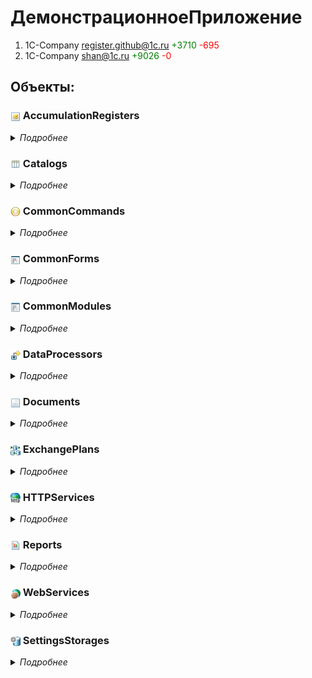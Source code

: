# ДемонстрационноеПриложение

1. 1C-Company <register.github@1c.ru> <span style="color:rgb(0,128,0)">+3710</span> <span style="color:rgb(255,0,0)">-695</span>
2. 1C-Company <shan@1c.ru> <span style="color:rgb(0,128,0)">+9026</span> <span style="color:rgb(255,0,0)">-0</span>

## Объекты:
### <img title="AccumulationRegisters" align=center width=16 height=16 src="icons/AccumulationRegisters.png"> AccumulationRegisters
<details>
  <summary><i>Подробнее</i></summary>

#### <img title="AccumulationRegisters" align=center width=16 height=16 src="icons/AccumulationRegisters.png"> Взаиморасчеты

1. 1C-Company <register.github@1c.ru> <span style="color:rgb(0,128,0)">+22</span> <span style="color:rgb(255,0,0)">-22</span>
2. 1C-Company <shan@1c.ru> <span style="color:rgb(0,128,0)">+52</span> <span style="color:rgb(255,0,0)">-0</span>

**Подсистемы**
 -  Финансы

<details>
  <summary><i>Еще</i></summary>


**Формы**


ТекущиеВзаиморасчеты


1. 1C-Company <register.github@1c.ru> <span style="color:rgb(0,128,0)">+22</span> <span style="color:rgb(255,0,0)">-22</span>
2. 1C-Company <shan@1c.ru> <span style="color:rgb(0,128,0)">+39</span> <span style="color:rgb(255,0,0)">-0</span>


ФормаСписка


1. 1C-Company <shan@1c.ru> <span style="color:rgb(0,128,0)">+13</span> <span style="color:rgb(255,0,0)">-0</span>

</details>

</details>

### <img title="Catalogs" align=center width=16 height=16 src="icons/Catalogs.png"> Catalogs
<details>
  <summary><i>Подробнее</i></summary>

#### <img title="Catalogs" align=center width=16 height=16 src="icons/Catalogs.png"> Контрагенты

1. 1C-Company <register.github@1c.ru> <span style="color:rgb(0,128,0)">+391</span> <span style="color:rgb(255,0,0)">-14</span>
2. 1C-Company <shan@1c.ru> <span style="color:rgb(0,128,0)">+62</span> <span style="color:rgb(255,0,0)">-0</span>

**Подсистемы**
 -  Закупки
 -  Продажи
 -  Финансы

<details>
  <summary><i>Еще</i></summary>


**Модуль объекта**


1. 1C-Company <register.github@1c.ru> <span style="color:rgb(0,128,0)">+6</span> <span style="color:rgb(255,0,0)">-6</span>
2. 1C-Company <shan@1c.ru> <span style="color:rgb(0,128,0)">+41</span> <span style="color:rgb(255,0,0)">-0</span>


**Модуль менеджера**


1. 1C-Company <shan@1c.ru> <span style="color:rgb(0,128,0)">+0</span> <span style="color:rgb(255,0,0)">-0</span>


**Формы**


ФормаЭлемента


1. 1C-Company <register.github@1c.ru> <span style="color:rgb(0,128,0)">+385</span> <span style="color:rgb(255,0,0)">-8</span>
2. 1C-Company <shan@1c.ru> <span style="color:rgb(0,128,0)">+21</span> <span style="color:rgb(255,0,0)">-0</span>

</details>

#### <img title="Catalogs" align=center width=16 height=16 src="icons/Catalogs.png"> МобильныеУстройства

1. 1C-Company <register.github@1c.ru> <span style="color:rgb(0,128,0)">+31</span> <span style="color:rgb(255,0,0)">-0</span>

**Подсистемы**
 -  Предприятие

<details>
  <summary><i>Еще</i></summary>


**Модуль менеджера**


1. 1C-Company <register.github@1c.ru> <span style="color:rgb(0,128,0)">+31</span> <span style="color:rgb(255,0,0)">-0</span>

</details>

#### <img title="Catalogs" align=center width=16 height=16 src="icons/Catalogs.png"> НастройкиТорговогоОборудования

1. 1C-Company <register.github@1c.ru> <span style="color:rgb(0,128,0)">+4</span> <span style="color:rgb(255,0,0)">-4</span>
2. 1C-Company <shan@1c.ru> <span style="color:rgb(0,128,0)">+16</span> <span style="color:rgb(255,0,0)">-0</span>

**Подсистемы**
 -  Предприятие

<details>
  <summary><i>Еще</i></summary>


**Формы**


ФормаЭлемента


1. 1C-Company <register.github@1c.ru> <span style="color:rgb(0,128,0)">+4</span> <span style="color:rgb(255,0,0)">-4</span>
2. 1C-Company <shan@1c.ru> <span style="color:rgb(0,128,0)">+16</span> <span style="color:rgb(255,0,0)">-0</span>

</details>

#### <img title="Catalogs" align=center width=16 height=16 src="icons/Catalogs.png"> Товары

1. 1C-Company <register.github@1c.ru> <span style="color:rgb(0,128,0)">+8</span> <span style="color:rgb(255,0,0)">-7</span>
2. 1C-Company <shan@1c.ru> <span style="color:rgb(0,128,0)">+784</span> <span style="color:rgb(255,0,0)">-0</span>

**Подсистемы**
 -  Закупки
 -  Продажи
 -  ТоварныеЗапасы

<details>
  <summary><i>Еще</i></summary>


**Модуль объекта**


1. 1C-Company <shan@1c.ru> <span style="color:rgb(0,128,0)">+147</span> <span style="color:rgb(255,0,0)">-0</span>


**Формы**


ФормаСпискаСОстатками


1. 1C-Company <register.github@1c.ru> <span style="color:rgb(0,128,0)">+5</span> <span style="color:rgb(255,0,0)">-5</span>
2. 1C-Company <shan@1c.ru> <span style="color:rgb(0,128,0)">+29</span> <span style="color:rgb(255,0,0)">-0</span>


ФормаЭлемента


1. 1C-Company <register.github@1c.ru> <span style="color:rgb(0,128,0)">+3</span> <span style="color:rgb(255,0,0)">-2</span>
2. 1C-Company <shan@1c.ru> <span style="color:rgb(0,128,0)">+484</span> <span style="color:rgb(255,0,0)">-0</span>

</details>

#### <img title="Catalogs" align=center width=16 height=16 src="icons/Catalogs.png"> ХранимыеФайлы

1. 1C-Company <register.github@1c.ru> <span style="color:rgb(0,128,0)">+226</span> <span style="color:rgb(255,0,0)">-18</span>
2. 1C-Company <shan@1c.ru> <span style="color:rgb(0,128,0)">+1244</span> <span style="color:rgb(255,0,0)">-0</span>

**Подсистемы**
 -  Предприятие

<details>
  <summary><i>Еще</i></summary>


**Модуль объекта**


1. 1C-Company <shan@1c.ru> <span style="color:rgb(0,128,0)">+9</span> <span style="color:rgb(255,0,0)">-0</span>


**Формы**


СписокСертификатов


1. 1C-Company <register.github@1c.ru> <span style="color:rgb(0,128,0)">+49</span> <span style="color:rgb(255,0,0)">-0</span>
2. 1C-Company <shan@1c.ru> <span style="color:rgb(0,128,0)">+154</span> <span style="color:rgb(255,0,0)">-0</span>


ФормаСписка


1. 1C-Company <register.github@1c.ru> <span style="color:rgb(0,128,0)">+29</span> <span style="color:rgb(255,0,0)">-16</span>
2. 1C-Company <shan@1c.ru> <span style="color:rgb(0,128,0)">+216</span> <span style="color:rgb(255,0,0)">-0</span>


ФормаЭлемента


1. 1C-Company <register.github@1c.ru> <span style="color:rgb(0,128,0)">+148</span> <span style="color:rgb(255,0,0)">-2</span>
2. 1C-Company <shan@1c.ru> <span style="color:rgb(0,128,0)">+736</span> <span style="color:rgb(255,0,0)">-0</span>


ФормаЗагрузкиФайлов


1. 1C-Company <shan@1c.ru> <span style="color:rgb(0,128,0)">+116</span> <span style="color:rgb(255,0,0)">-0</span>


ФормаПароля


1. 1C-Company <shan@1c.ru> <span style="color:rgb(0,128,0)">+13</span> <span style="color:rgb(255,0,0)">-0</span>

</details>

#### <img title="Catalogs" align=center width=16 height=16 src="icons/Catalogs.png"> Встречи

1. 1C-Company <register.github@1c.ru> <span style="color:rgb(0,128,0)">+771</span> <span style="color:rgb(255,0,0)">-0</span>

**Подсистемы**
 -  Предприятие

<details>
  <summary><i>Еще</i></summary>


**Модуль объекта**


1. 1C-Company <register.github@1c.ru> <span style="color:rgb(0,128,0)">+44</span> <span style="color:rgb(255,0,0)">-0</span>


**Модуль менеджера**


1. 1C-Company <register.github@1c.ru> <span style="color:rgb(0,128,0)">+43</span> <span style="color:rgb(255,0,0)">-0</span>


**Формы**


Календарь


1. 1C-Company <register.github@1c.ru> <span style="color:rgb(0,128,0)">+595</span> <span style="color:rgb(255,0,0)">-0</span>


ФормаСписка


1. 1C-Company <register.github@1c.ru> <span style="color:rgb(0,128,0)">+14</span> <span style="color:rgb(255,0,0)">-0</span>


ФормаЭлемента


1. 1C-Company <register.github@1c.ru> <span style="color:rgb(0,128,0)">+62</span> <span style="color:rgb(255,0,0)">-0</span>

</details>

#### <img title="Catalogs" align=center width=16 height=16 src="icons/Catalogs.png"> ИсходящиеПисьма

1. 1C-Company <register.github@1c.ru> <span style="color:rgb(0,128,0)">+95</span> <span style="color:rgb(255,0,0)">-56</span>
2. 1C-Company <shan@1c.ru> <span style="color:rgb(0,128,0)">+271</span> <span style="color:rgb(255,0,0)">-0</span>

**Подсистемы**
 -  Предприятие

<details>
  <summary><i>Еще</i></summary>


**Формы**


ФормаЭлемента


1. 1C-Company <register.github@1c.ru> <span style="color:rgb(0,128,0)">+95</span> <span style="color:rgb(255,0,0)">-56</span>
2. 1C-Company <shan@1c.ru> <span style="color:rgb(0,128,0)">+265</span> <span style="color:rgb(255,0,0)">-0</span>

</details>

#### <img title="Catalogs" align=center width=16 height=16 src="icons/Catalogs.png"> ВходящиеПисьма

1. 1C-Company <shan@1c.ru> <span style="color:rgb(0,128,0)">+42</span> <span style="color:rgb(255,0,0)">-0</span>

**Подсистемы**
 -  Предприятие

<details>
  <summary><i>Еще</i></summary>


**Формы**


ФормаЭлемента


1. 1C-Company <shan@1c.ru> <span style="color:rgb(0,128,0)">+42</span> <span style="color:rgb(255,0,0)">-0</span>

</details>

#### <img title="Catalogs" align=center width=16 height=16 src="icons/Catalogs.png"> Организации

1. 1C-Company <shan@1c.ru> <span style="color:rgb(0,128,0)">+5</span> <span style="color:rgb(255,0,0)">-0</span>

**Подсистемы**
 -  Предприятие

<details>
  <summary><i>Еще</i></summary>


**Формы**


ФормаЭлемента


1. 1C-Company <shan@1c.ru> <span style="color:rgb(0,128,0)">+5</span> <span style="color:rgb(255,0,0)">-0</span>

</details>

#### <img title="Catalogs" align=center width=16 height=16 src="icons/Catalogs.png"> Пользователи

1. 1C-Company <shan@1c.ru> <span style="color:rgb(0,128,0)">+0</span> <span style="color:rgb(255,0,0)">-0</span>

**Подсистемы**
 -  Предприятие

<details>
  <summary><i>Еще</i></summary>


**Модуль объекта**


1. 1C-Company <shan@1c.ru> <span style="color:rgb(0,128,0)">+0</span> <span style="color:rgb(255,0,0)">-0</span>

</details>

#### <img title="Catalogs" align=center width=16 height=16 src="icons/Catalogs.png"> РасчетныеСчетаКонтрагентов

1. 1C-Company <shan@1c.ru> <span style="color:rgb(0,128,0)">+17</span> <span style="color:rgb(255,0,0)">-0</span>

**Подсистемы**
 -  Закупки
 -  Продажи
 -  Финансы

<details>
  <summary><i>Еще</i></summary>


**Модуль объекта**


1. 1C-Company <shan@1c.ru> <span style="color:rgb(0,128,0)">+17</span> <span style="color:rgb(255,0,0)">-0</span>

</details>

#### <img title="Catalogs" align=center width=16 height=16 src="icons/Catalogs.png"> Склады

1. 1C-Company <shan@1c.ru> <span style="color:rgb(0,128,0)">+45</span> <span style="color:rgb(255,0,0)">-0</span>

**Подсистемы**
 -  ТоварныеЗапасы

<details>
  <summary><i>Еще</i></summary>


**Модуль менеджера**


1. 1C-Company <shan@1c.ru> <span style="color:rgb(0,128,0)">+45</span> <span style="color:rgb(255,0,0)">-0</span>

</details>

#### <img title="Catalogs" align=center width=16 height=16 src="icons/Catalogs.png"> ХранилищеВариантовОтчетов

1. 1C-Company <shan@1c.ru> <span style="color:rgb(0,128,0)">+33</span> <span style="color:rgb(255,0,0)">-0</span>

**Подсистемы**
 -  Предприятие

<details>
  <summary><i>Еще</i></summary>

</details>

</details>

### <img title="CommonCommands" align=center width=16 height=16 src="icons/CommonCommands.png"> CommonCommands
<details>
  <summary><i>Подробнее</i></summary>

#### <img title="CommonCommands" align=center width=16 height=16 src="icons/CommonCommands.png"> УстановитьСканерШтрихкодов

1. 1C-Company <register.github@1c.ru> <span style="color:rgb(0,128,0)">+1</span> <span style="color:rgb(255,0,0)">-1</span>
2. 1C-Company <shan@1c.ru> <span style="color:rgb(0,128,0)">+12</span> <span style="color:rgb(255,0,0)">-0</span>

**Подсистемы**
 -  Закупки

#### <img title="CommonCommands" align=center width=16 height=16 src="icons/CommonCommands.png"> НастроитьСканерШтрихКодов

1. 1C-Company <shan@1c.ru> <span style="color:rgb(0,128,0)">+81</span> <span style="color:rgb(255,0,0)">-0</span>

**Подсистемы**
 -  Закупки

#### <img title="CommonCommands" align=center width=16 height=16 src="icons/CommonCommands.png"> ОбщиеНастройки

1. 1C-Company <shan@1c.ru> <span style="color:rgb(0,128,0)">+6</span> <span style="color:rgb(255,0,0)">-0</span>

**Подсистемы**
 -  Предприятие

#### <img title="CommonCommands" align=center width=16 height=16 src="icons/CommonCommands.png"> УстановитьВидимостьОбъектовЧерезODataAPI

1. 1C-Company <shan@1c.ru> <span style="color:rgb(0,128,0)">+45</span> <span style="color:rgb(255,0,0)">-0</span>

**Подсистемы**
 -  Предприятие

#### <img title="CommonCommands" align=center width=16 height=16 src="icons/CommonCommands.png"> УстановитьРасширениеРаботыСКриптографией

1. 1C-Company <shan@1c.ru> <span style="color:rgb(0,128,0)">+10</span> <span style="color:rgb(255,0,0)">-0</span>

**Подсистемы**
 -  Предприятие

#### <img title="CommonCommands" align=center width=16 height=16 src="icons/CommonCommands.png"> УстановитьРасширениеРаботыСФайлами

1. 1C-Company <shan@1c.ru> <span style="color:rgb(0,128,0)">+9</span> <span style="color:rgb(255,0,0)">-0</span>

**Подсистемы**
 -  Предприятие

</details>

### <img title="CommonForms" align=center width=16 height=16 src="icons/CommonForms.png"> CommonForms
<details>
  <summary><i>Подробнее</i></summary>

#### <img title="CommonForms" align=center width=16 height=16 src="icons/CommonForms.png"> Звонок

1. 1C-Company <register.github@1c.ru> <span style="color:rgb(0,128,0)">+16</span> <span style="color:rgb(255,0,0)">-0</span>

#### <img title="CommonForms" align=center width=16 height=16 src="icons/CommonForms.png"> НастройкиМобильногоУстройства

1. 1C-Company <register.github@1c.ru> <span style="color:rgb(0,128,0)">+144</span> <span style="color:rgb(255,0,0)">-0</span>

**Подсистемы**
 -  Предприятие

#### <img title="CommonForms" align=center width=16 height=16 src="icons/CommonForms.png"> ФормаПодбораМобильная

1. 1C-Company <register.github@1c.ru> <span style="color:rgb(0,128,0)">+121</span> <span style="color:rgb(255,0,0)">-0</span>

#### <img title="CommonForms" align=center width=16 height=16 src="icons/CommonForms.png"> НастройкаПомощникаНеотработанныхЗаказов

1. 1C-Company <register.github@1c.ru> <span style="color:rgb(0,128,0)">+69</span> <span style="color:rgb(255,0,0)">-0</span>

#### <img title="CommonForms" align=center width=16 height=16 src="icons/CommonForms.png"> НастройкаPushУведомлений

1. 1C-Company <register.github@1c.ru> <span style="color:rgb(0,128,0)">+0</span> <span style="color:rgb(255,0,0)">-8</span>
2. 1C-Company <shan@1c.ru> <span style="color:rgb(0,128,0)">+68</span> <span style="color:rgb(255,0,0)">-0</span>

**Подсистемы**
 -  Предприятие

#### <img title="CommonForms" align=center width=16 height=16 src="icons/CommonForms.png"> ОбщиеНастройки

1. 1C-Company <shan@1c.ru> <span style="color:rgb(0,128,0)">+5</span> <span style="color:rgb(255,0,0)">-0</span>

#### <img title="CommonForms" align=center width=16 height=16 src="icons/CommonForms.png"> ФормаПодбора

1. 1C-Company <shan@1c.ru> <span style="color:rgb(0,128,0)">+97</span> <span style="color:rgb(255,0,0)">-0</span>

</details>

### <img title="CommonModules" align=center width=16 height=16 src="icons/CommonModules.png"> CommonModules
<details>
  <summary><i>Подробнее</i></summary>

#### <img title="CommonModules" align=center width=16 height=16 src="icons/CommonModules.png"> ГеопозиционированиеКлиент

1. 1C-Company <register.github@1c.ru> <span style="color:rgb(0,128,0)">+115</span> <span style="color:rgb(255,0,0)">-0</span>

#### <img title="CommonModules" align=center width=16 height=16 src="icons/CommonModules.png"> ГеопозиционированиеСервер

1. 1C-Company <register.github@1c.ru> <span style="color:rgb(0,128,0)">+66</span> <span style="color:rgb(255,0,0)">-0</span>

#### <img title="CommonModules" align=center width=16 height=16 src="icons/CommonModules.png"> РаботаСДоставляемымиУведомлениям

1. 1C-Company <register.github@1c.ru> <span style="color:rgb(0,128,0)">+49</span> <span style="color:rgb(255,0,0)">-125</span>
2. 1C-Company <shan@1c.ru> <span style="color:rgb(0,128,0)">+76</span> <span style="color:rgb(255,0,0)">-0</span>

#### <img title="CommonModules" align=center width=16 height=16 src="icons/CommonModules.png"> РаботаСПанельюЗадач

1. 1C-Company <register.github@1c.ru> <span style="color:rgb(0,128,0)">+53</span> <span style="color:rgb(255,0,0)">-2</span>

#### <img title="CommonModules" align=center width=16 height=16 src="icons/CommonModules.png"> УведомленияКлиент

1. 1C-Company <register.github@1c.ru> <span style="color:rgb(0,128,0)">+60</span> <span style="color:rgb(255,0,0)">-0</span>

#### <img title="CommonModules" align=center width=16 height=16 src="icons/CommonModules.png"> УведомленияСервер

1. 1C-Company <register.github@1c.ru> <span style="color:rgb(0,128,0)">+153</span> <span style="color:rgb(255,0,0)">-0</span>

#### <img title="CommonModules" align=center width=16 height=16 src="icons/CommonModules.png"> ОбменМобильныеПереопределяемый

1. 1C-Company <register.github@1c.ru> <span style="color:rgb(0,128,0)">+38</span> <span style="color:rgb(255,0,0)">-18</span>
2. 1C-Company <shan@1c.ru> <span style="color:rgb(0,128,0)">+238</span> <span style="color:rgb(255,0,0)">-0</span>

#### <img title="CommonModules" align=center width=16 height=16 src="icons/CommonModules.png"> Пользователи

1. 1C-Company <register.github@1c.ru> <span style="color:rgb(0,128,0)">+43</span> <span style="color:rgb(255,0,0)">-37</span>
2. 1C-Company <shan@1c.ru> <span style="color:rgb(0,128,0)">+64</span> <span style="color:rgb(255,0,0)">-0</span>

#### <img title="CommonModules" align=center width=16 height=16 src="icons/CommonModules.png"> Помощник

1. 1C-Company <register.github@1c.ru> <span style="color:rgb(0,128,0)">+244</span> <span style="color:rgb(255,0,0)">-0</span>

#### <img title="CommonModules" align=center width=16 height=16 src="icons/CommonModules.png"> ПомощникКлиент

1. 1C-Company <register.github@1c.ru> <span style="color:rgb(0,128,0)">+24</span> <span style="color:rgb(255,0,0)">-0</span>

#### <img title="CommonModules" align=center width=16 height=16 src="icons/CommonModules.png"> РаботаСИсториейДанных

1. 1C-Company <register.github@1c.ru> <span style="color:rgb(0,128,0)">+4</span> <span style="color:rgb(255,0,0)">-0</span>

#### <img title="CommonModules" align=center width=16 height=16 src="icons/CommonModules.png"> РаботаСХранилищемОбщихНастроек

1. 1C-Company <register.github@1c.ru> <span style="color:rgb(0,128,0)">+30</span> <span style="color:rgb(255,0,0)">-0</span>
2. 1C-Company <shan@1c.ru> <span style="color:rgb(0,128,0)">+56</span> <span style="color:rgb(255,0,0)">-0</span>

#### <img title="CommonModules" align=center width=16 height=16 src="icons/CommonModules.png"> РаботаСПочтой

1. 1C-Company <register.github@1c.ru> <span style="color:rgb(0,128,0)">+35</span> <span style="color:rgb(255,0,0)">-12</span>
2. 1C-Company <shan@1c.ru> <span style="color:rgb(0,128,0)">+346</span> <span style="color:rgb(255,0,0)">-0</span>

#### <img title="CommonModules" align=center width=16 height=16 src="icons/CommonModules.png"> РаботаСПочтойВызовСервера

1. 1C-Company <register.github@1c.ru> <span style="color:rgb(0,128,0)">+12</span> <span style="color:rgb(255,0,0)">-0</span>

#### <img title="CommonModules" align=center width=16 height=16 src="icons/CommonModules.png"> РаботаСТорговымОборудованием

1. 1C-Company <register.github@1c.ru> <span style="color:rgb(0,128,0)">+3</span> <span style="color:rgb(255,0,0)">-0</span>
2. 1C-Company <shan@1c.ru> <span style="color:rgb(0,128,0)">+177</span> <span style="color:rgb(255,0,0)">-0</span>

#### <img title="CommonModules" align=center width=16 height=16 src="icons/CommonModules.png"> РегламентныеЗаданияАгрегатов

1. 1C-Company <register.github@1c.ru> <span style="color:rgb(0,128,0)">+6</span> <span style="color:rgb(255,0,0)">-4</span>
2. 1C-Company <shan@1c.ru> <span style="color:rgb(0,128,0)">+23</span> <span style="color:rgb(255,0,0)">-0</span>

#### <img title="CommonModules" align=center width=16 height=16 src="icons/CommonModules.png"> СервисныеМеханизмы

1. 1C-Company <register.github@1c.ru> <span style="color:rgb(0,128,0)">+7</span> <span style="color:rgb(255,0,0)">-1</span>
2. 1C-Company <shan@1c.ru> <span style="color:rgb(0,128,0)">+11</span> <span style="color:rgb(255,0,0)">-0</span>

#### <img title="CommonModules" align=center width=16 height=16 src="icons/CommonModules.png"> ОбменМобильныеОбщее

1. 1C-Company <shan@1c.ru> <span style="color:rgb(0,128,0)">+109</span> <span style="color:rgb(255,0,0)">-0</span>

#### <img title="CommonModules" align=center width=16 height=16 src="icons/CommonModules.png"> РаботаСПолнотекстовымПоиском

1. 1C-Company <shan@1c.ru> <span style="color:rgb(0,128,0)">+18</span> <span style="color:rgb(255,0,0)">-0</span>

</details>

### <img title="DataProcessors" align=center width=16 height=16 src="icons/DataProcessors.png"> DataProcessors
<details>
  <summary><i>Подробнее</i></summary>

#### <img title="DataProcessors" align=center width=16 height=16 src="icons/DataProcessors.png"> НастройкиПользователя

1. 1C-Company <register.github@1c.ru> <span style="color:rgb(0,128,0)">+2</span> <span style="color:rgb(255,0,0)">-2</span>
2. 1C-Company <shan@1c.ru> <span style="color:rgb(0,128,0)">+65</span> <span style="color:rgb(255,0,0)">-0</span>

**Подсистемы**
 -  Предприятие

<details>
  <summary><i>Еще</i></summary>


**Формы**


Форма


1. 1C-Company <register.github@1c.ru> <span style="color:rgb(0,128,0)">+2</span> <span style="color:rgb(255,0,0)">-2</span>
2. 1C-Company <shan@1c.ru> <span style="color:rgb(0,128,0)">+65</span> <span style="color:rgb(255,0,0)">-0</span>

</details>

#### <img title="DataProcessors" align=center width=16 height=16 src="icons/DataProcessors.png"> Путеводитель

1. 1C-Company <register.github@1c.ru> <span style="color:rgb(0,128,0)">+43</span> <span style="color:rgb(255,0,0)">-4</span>
2. 1C-Company <shan@1c.ru> <span style="color:rgb(0,128,0)">+191</span> <span style="color:rgb(255,0,0)">-0</span>

<details>
  <summary><i>Еще</i></summary>


**Формы**


ФормаПутеводителя


1. 1C-Company <register.github@1c.ru> <span style="color:rgb(0,128,0)">+43</span> <span style="color:rgb(255,0,0)">-4</span>
2. 1C-Company <shan@1c.ru> <span style="color:rgb(0,128,0)">+185</span> <span style="color:rgb(255,0,0)">-0</span>

</details>

#### <img title="DataProcessors" align=center width=16 height=16 src="icons/DataProcessors.png"> ЭлектроннаяПочта

1. 1C-Company <register.github@1c.ru> <span style="color:rgb(0,128,0)">+17</span> <span style="color:rgb(255,0,0)">-19</span>
2. 1C-Company <shan@1c.ru> <span style="color:rgb(0,128,0)">+195</span> <span style="color:rgb(255,0,0)">-0</span>

**Подсистемы**
 -  Предприятие

<details>
  <summary><i>Еще</i></summary>


**Формы**


Форма


1. 1C-Company <register.github@1c.ru> <span style="color:rgb(0,128,0)">+17</span> <span style="color:rgb(255,0,0)">-19</span>
2. 1C-Company <shan@1c.ru> <span style="color:rgb(0,128,0)">+195</span> <span style="color:rgb(255,0,0)">-0</span>

</details>

#### <img title="DataProcessors" align=center width=16 height=16 src="icons/DataProcessors.png"> УправлениеСистемойВзаимодействия

1. 1C-Company <register.github@1c.ru> <span style="color:rgb(0,128,0)">+173</span> <span style="color:rgb(255,0,0)">-0</span>

**Подсистемы**
 -  Предприятие

<details>
  <summary><i>Еще</i></summary>


**Формы**


Форма


1. 1C-Company <register.github@1c.ru> <span style="color:rgb(0,128,0)">+173</span> <span style="color:rgb(255,0,0)">-0</span>

</details>

#### <img title="DataProcessors" align=center width=16 height=16 src="icons/DataProcessors.png"> ЖурналРегистрации

1. 1C-Company <register.github@1c.ru> <span style="color:rgb(0,128,0)">+1</span> <span style="color:rgb(255,0,0)">-1</span>
2. 1C-Company <shan@1c.ru> <span style="color:rgb(0,128,0)">+917</span> <span style="color:rgb(255,0,0)">-0</span>

**Подсистемы**
 -  Предприятие

<details>
  <summary><i>Еще</i></summary>


**Модуль объекта**


1. 1C-Company <shan@1c.ru> <span style="color:rgb(0,128,0)">+43</span> <span style="color:rgb(255,0,0)">-0</span>


**Формы**


ОтборЖурналаРегистрации


1. 1C-Company <register.github@1c.ru> <span style="color:rgb(0,128,0)">+1</span> <span style="color:rgb(255,0,0)">-1</span>
2. 1C-Company <shan@1c.ru> <span style="color:rgb(0,128,0)">+311</span> <span style="color:rgb(255,0,0)">-0</span>


ЖурналРегистрации


1. 1C-Company <shan@1c.ru> <span style="color:rgb(0,128,0)">+292</span> <span style="color:rgb(255,0,0)">-0</span>


РедакторСоставаСвойства


1. 1C-Company <shan@1c.ru> <span style="color:rgb(0,128,0)">+271</span> <span style="color:rgb(255,0,0)">-0</span>

</details>

#### <img title="DataProcessors" align=center width=16 height=16 src="icons/DataProcessors.png"> АдминистративныйСервис

1. 1C-Company <shan@1c.ru> <span style="color:rgb(0,128,0)">+13</span> <span style="color:rgb(255,0,0)">-0</span>

**Подсистемы**
 -  Предприятие

<details>
  <summary><i>Еще</i></summary>


**Формы**


Форма


1. 1C-Company <shan@1c.ru> <span style="color:rgb(0,128,0)">+8</span> <span style="color:rgb(255,0,0)">-0</span>

</details>

#### <img title="DataProcessors" align=center width=16 height=16 src="icons/DataProcessors.png"> ПроведениеДокументов

1. 1C-Company <shan@1c.ru> <span style="color:rgb(0,128,0)">+151</span> <span style="color:rgb(255,0,0)">-0</span>

**Подсистемы**
 -  Предприятие

<details>
  <summary><i>Еще</i></summary>


**Модуль объекта**


1. 1C-Company <shan@1c.ru> <span style="color:rgb(0,128,0)">+41</span> <span style="color:rgb(255,0,0)">-0</span>


**Формы**


Форма


1. 1C-Company <shan@1c.ru> <span style="color:rgb(0,128,0)">+110</span> <span style="color:rgb(255,0,0)">-0</span>

</details>

#### <img title="DataProcessors" align=center width=16 height=16 src="icons/DataProcessors.png"> СписокАктивныхПользователей

1. 1C-Company <shan@1c.ru> <span style="color:rgb(0,128,0)">+106</span> <span style="color:rgb(255,0,0)">-0</span>

**Подсистемы**
 -  Предприятие

<details>
  <summary><i>Еще</i></summary>


**Формы**


ФормаСпискаАктивныхПользователей


1. 1C-Company <shan@1c.ru> <span style="color:rgb(0,128,0)">+106</span> <span style="color:rgb(255,0,0)">-0</span>

</details>

#### <img title="DataProcessors" align=center width=16 height=16 src="icons/DataProcessors.png"> УдалениеПомеченныхОбъектов

1. 1C-Company <shan@1c.ru> <span style="color:rgb(0,128,0)">+284</span> <span style="color:rgb(255,0,0)">-0</span>

**Подсистемы**
 -  Предприятие

<details>
  <summary><i>Еще</i></summary>


**Формы**


ОсновнаяФорма


1. 1C-Company <shan@1c.ru> <span style="color:rgb(0,128,0)">+284</span> <span style="color:rgb(255,0,0)">-0</span>

</details>

#### <img title="DataProcessors" align=center width=16 height=16 src="icons/DataProcessors.png"> УправлениеАгрегатамиПродаж

1. 1C-Company <shan@1c.ru> <span style="color:rgb(0,128,0)">+232</span> <span style="color:rgb(255,0,0)">-0</span>

**Подсистемы**
 -  Предприятие

<details>
  <summary><i>Еще</i></summary>


**Формы**


Форма


1. 1C-Company <shan@1c.ru> <span style="color:rgb(0,128,0)">+232</span> <span style="color:rgb(255,0,0)">-0</span>

</details>

#### <img title="DataProcessors" align=center width=16 height=16 src="icons/DataProcessors.png"> УправлениеНастройкамиФорм

1. 1C-Company <shan@1c.ru> <span style="color:rgb(0,128,0)">+415</span> <span style="color:rgb(255,0,0)">-0</span>

**Подсистемы**
 -  Предприятие

<details>
  <summary><i>Еще</i></summary>


**Модуль объекта**


1. 1C-Company <shan@1c.ru> <span style="color:rgb(0,128,0)">+153</span> <span style="color:rgb(255,0,0)">-0</span>


**Формы**


Форма


1. 1C-Company <shan@1c.ru> <span style="color:rgb(0,128,0)">+262</span> <span style="color:rgb(255,0,0)">-0</span>

</details>

#### <img title="DataProcessors" align=center width=16 height=16 src="icons/DataProcessors.png"> УправлениеПолнотекстовымПоиском

1. 1C-Company <shan@1c.ru> <span style="color:rgb(0,128,0)">+88</span> <span style="color:rgb(255,0,0)">-0</span>

**Подсистемы**
 -  Предприятие

<details>
  <summary><i>Еще</i></summary>


**Формы**


Форма


1. 1C-Company <shan@1c.ru> <span style="color:rgb(0,128,0)">+88</span> <span style="color:rgb(255,0,0)">-0</span>

</details>

</details>

### <img title="Documents" align=center width=16 height=16 src="icons/Documents.png"> Documents
<details>
  <summary><i>Подробнее</i></summary>

#### <img title="Documents" align=center width=16 height=16 src="icons/Documents.png"> Заказ

1. 1C-Company <register.github@1c.ru> <span style="color:rgb(0,128,0)">+162</span> <span style="color:rgb(255,0,0)">-70</span>
2. 1C-Company <shan@1c.ru> <span style="color:rgb(0,128,0)">+323</span> <span style="color:rgb(255,0,0)">-0</span>

**Подсистемы**
 -  Продажи

<details>
  <summary><i>Еще</i></summary>


**Модуль объекта**


1. 1C-Company <register.github@1c.ru> <span style="color:rgb(0,128,0)">+1</span> <span style="color:rgb(255,0,0)">-1</span>
2. 1C-Company <shan@1c.ru> <span style="color:rgb(0,128,0)">+44</span> <span style="color:rgb(255,0,0)">-0</span>


**Формы**


ФормаДокумента


1. 1C-Company <register.github@1c.ru> <span style="color:rgb(0,128,0)">+161</span> <span style="color:rgb(255,0,0)">-69</span>
2. 1C-Company <shan@1c.ru> <span style="color:rgb(0,128,0)">+279</span> <span style="color:rgb(255,0,0)">-0</span>

</details>

#### <img title="Documents" align=center width=16 height=16 src="icons/Documents.png"> ОперацияПоУчетуТоваров

1. 1C-Company <register.github@1c.ru> <span style="color:rgb(0,128,0)">+23</span> <span style="color:rgb(255,0,0)">-23</span>
2. 1C-Company <shan@1c.ru> <span style="color:rgb(0,128,0)">+90</span> <span style="color:rgb(255,0,0)">-0</span>

**Подсистемы**
 -  ТоварныеЗапасы

<details>
  <summary><i>Еще</i></summary>


**Модуль объекта**


1. 1C-Company <register.github@1c.ru> <span style="color:rgb(0,128,0)">+19</span> <span style="color:rgb(255,0,0)">-19</span>
2. 1C-Company <shan@1c.ru> <span style="color:rgb(0,128,0)">+26</span> <span style="color:rgb(255,0,0)">-0</span>


**Формы**


ФормаДокумента


1. 1C-Company <register.github@1c.ru> <span style="color:rgb(0,128,0)">+4</span> <span style="color:rgb(255,0,0)">-4</span>
2. 1C-Company <shan@1c.ru> <span style="color:rgb(0,128,0)">+64</span> <span style="color:rgb(255,0,0)">-0</span>

</details>

#### <img title="Documents" align=center width=16 height=16 src="icons/Documents.png"> Оплата

1. 1C-Company <register.github@1c.ru> <span style="color:rgb(0,128,0)">+7</span> <span style="color:rgb(255,0,0)">-7</span>
2. 1C-Company <shan@1c.ru> <span style="color:rgb(0,128,0)">+89</span> <span style="color:rgb(255,0,0)">-0</span>

**Подсистемы**
 -  Финансы

<details>
  <summary><i>Еще</i></summary>


**Модуль объекта**


1. 1C-Company <register.github@1c.ru> <span style="color:rgb(0,128,0)">+7</span> <span style="color:rgb(255,0,0)">-7</span>
2. 1C-Company <shan@1c.ru> <span style="color:rgb(0,128,0)">+49</span> <span style="color:rgb(255,0,0)">-0</span>


**Формы**


ФормаДокумента


1. 1C-Company <shan@1c.ru> <span style="color:rgb(0,128,0)">+40</span> <span style="color:rgb(255,0,0)">-0</span>

</details>

#### <img title="Documents" align=center width=16 height=16 src="icons/Documents.png"> ПоступлениеДенег

1. 1C-Company <register.github@1c.ru> <span style="color:rgb(0,128,0)">+7</span> <span style="color:rgb(255,0,0)">-7</span>
2. 1C-Company <shan@1c.ru> <span style="color:rgb(0,128,0)">+85</span> <span style="color:rgb(255,0,0)">-0</span>

**Подсистемы**
 -  Финансы

<details>
  <summary><i>Еще</i></summary>


**Модуль объекта**


1. 1C-Company <register.github@1c.ru> <span style="color:rgb(0,128,0)">+7</span> <span style="color:rgb(255,0,0)">-7</span>
2. 1C-Company <shan@1c.ru> <span style="color:rgb(0,128,0)">+48</span> <span style="color:rgb(255,0,0)">-0</span>


**Формы**


ФормаДокумента


1. 1C-Company <shan@1c.ru> <span style="color:rgb(0,128,0)">+37</span> <span style="color:rgb(255,0,0)">-0</span>

</details>

#### <img title="Documents" align=center width=16 height=16 src="icons/Documents.png"> ПриходТовара

1. 1C-Company <register.github@1c.ru> <span style="color:rgb(0,128,0)">+58</span> <span style="color:rgb(255,0,0)">-58</span>
2. 1C-Company <shan@1c.ru> <span style="color:rgb(0,128,0)">+242</span> <span style="color:rgb(255,0,0)">-0</span>

**Подсистемы**
 -  Закупки

<details>
  <summary><i>Еще</i></summary>


**Модуль объекта**


1. 1C-Company <register.github@1c.ru> <span style="color:rgb(0,128,0)">+8</span> <span style="color:rgb(255,0,0)">-8</span>
2. 1C-Company <shan@1c.ru> <span style="color:rgb(0,128,0)">+76</span> <span style="color:rgb(255,0,0)">-0</span>


**Модуль менеджера**


1. 1C-Company <shan@1c.ru> <span style="color:rgb(0,128,0)">+0</span> <span style="color:rgb(255,0,0)">-0</span>


**Формы**


ФормаДокумента


1. 1C-Company <register.github@1c.ru> <span style="color:rgb(0,128,0)">+50</span> <span style="color:rgb(255,0,0)">-50</span>
2. 1C-Company <shan@1c.ru> <span style="color:rgb(0,128,0)">+166</span> <span style="color:rgb(255,0,0)">-0</span>

</details>

#### <img title="Documents" align=center width=16 height=16 src="icons/Documents.png"> РасходТовара

1. 1C-Company <register.github@1c.ru> <span style="color:rgb(0,128,0)">+129</span> <span style="color:rgb(255,0,0)">-114</span>
2. 1C-Company <shan@1c.ru> <span style="color:rgb(0,128,0)">+688</span> <span style="color:rgb(255,0,0)">-0</span>

**Подсистемы**
 -  Продажи

<details>
  <summary><i>Еще</i></summary>


**Модуль объекта**


1. 1C-Company <register.github@1c.ru> <span style="color:rgb(0,128,0)">+57</span> <span style="color:rgb(255,0,0)">-47</span>
2. 1C-Company <shan@1c.ru> <span style="color:rgb(0,128,0)">+310</span> <span style="color:rgb(255,0,0)">-0</span>


**Формы**


ФормаДокумента


1. 1C-Company <register.github@1c.ru> <span style="color:rgb(0,128,0)">+72</span> <span style="color:rgb(255,0,0)">-67</span>
2. 1C-Company <shan@1c.ru> <span style="color:rgb(0,128,0)">+295</span> <span style="color:rgb(255,0,0)">-0</span>


ОформлениеДоставки


1. 1C-Company <shan@1c.ru> <span style="color:rgb(0,128,0)">+43</span> <span style="color:rgb(255,0,0)">-0</span>

</details>

</details>

### <img title="ExchangePlans" align=center width=16 height=16 src="icons/ExchangePlans.png"> ExchangePlans
<details>
  <summary><i>Подробнее</i></summary>

#### <img title="ExchangePlans" align=center width=16 height=16 src="icons/ExchangePlans.png"> Мобильные

1. 1C-Company <register.github@1c.ru> <span style="color:rgb(0,128,0)">+13</span> <span style="color:rgb(255,0,0)">-13</span>

**Подсистемы**
 -  Предприятие

</details>

### <img title="HTTPServices" align=center width=16 height=16 src="icons/HTTPServices.png"> HTTPServices
<details>
  <summary><i>Подробнее</i></summary>

#### <img title="HTTPServices" align=center width=16 height=16 src="icons/HTTPServices.png"> ОписанияТоваров

1. 1C-Company <register.github@1c.ru> <span style="color:rgb(0,128,0)">+2</span> <span style="color:rgb(255,0,0)">-2</span>
2. 1C-Company <shan@1c.ru> <span style="color:rgb(0,128,0)">+67</span> <span style="color:rgb(255,0,0)">-0</span>

#### <img title="HTTPServices" align=center width=16 height=16 src="icons/HTTPServices.png"> Товары

1. 1C-Company <register.github@1c.ru> <span style="color:rgb(0,128,0)">+2</span> <span style="color:rgb(255,0,0)">-2</span>
2. 1C-Company <shan@1c.ru> <span style="color:rgb(0,128,0)">+216</span> <span style="color:rgb(255,0,0)">-0</span>

</details>

### <img title="Reports" align=center width=16 height=16 src="icons/Reports.png"> Reports
<details>
  <summary><i>Подробнее</i></summary>

#### <img title="Reports" align=center width=16 height=16 src="icons/Reports.png"> ОстаткиТоваровНаСкладах

1. 1C-Company <register.github@1c.ru> <span style="color:rgb(0,128,0)">+1</span> <span style="color:rgb(255,0,0)">-1</span>
2. 1C-Company <shan@1c.ru> <span style="color:rgb(0,128,0)">+8</span> <span style="color:rgb(255,0,0)">-0</span>

**Подсистемы**
 -  Закупки
 -  Продажи
 -  ТоварныеЗапасы

<details>
  <summary><i>Еще</i></summary>

</details>

</details>

### <img title="WebServices" align=center width=16 height=16 src="icons/WebServices.png"> WebServices
<details>
  <summary><i>Подробнее</i></summary>

#### <img title="WebServices" align=center width=16 height=16 src="icons/WebServices.png"> MAExchange

1. 1C-Company <register.github@1c.ru> <span style="color:rgb(0,128,0)">+179</span> <span style="color:rgb(255,0,0)">-12</span>

</details>

### <img title="SettingsStorages" align=center width=16 height=16 src="icons/SettingsStorages.png"> SettingsStorages
<details>
  <summary><i>Подробнее</i></summary>

#### <img title="SettingsStorages" align=center width=16 height=16 src="icons/SettingsStorages.png"> ХранилищеВариантовОтчетов

1. 1C-Company <shan@1c.ru> <span style="color:rgb(0,128,0)">+512</span> <span style="color:rgb(255,0,0)">-0</span>

</details>

